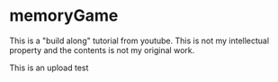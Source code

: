 # memoryGame

This is a "build along" tutorial from youtube. This is not my intellectual property and the contents is not my original work.


This is an upload test